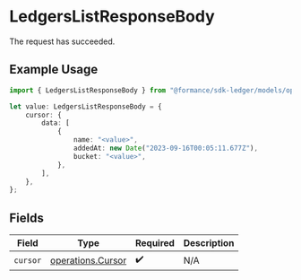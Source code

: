 # LedgersListResponseBody

The request has succeeded.

## Example Usage

```typescript
import { LedgersListResponseBody } from "@formance/sdk-ledger/models/operations";

let value: LedgersListResponseBody = {
    cursor: {
        data: [
            {
                name: "<value>",
                addedAt: new Date("2023-09-16T00:05:11.677Z"),
                bucket: "<value>",
            },
        ],
    },
};
```

## Fields

| Field                                                  | Type                                                   | Required                                               | Description                                            |
| ------------------------------------------------------ | ------------------------------------------------------ | ------------------------------------------------------ | ------------------------------------------------------ |
| `cursor`                                               | [operations.Cursor](../../models/operations/cursor.md) | :heavy_check_mark:                                     | N/A                                                    |